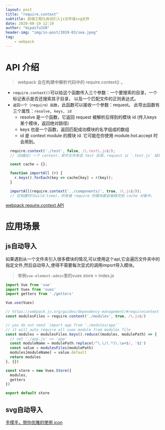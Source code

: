 ```yaml
---
layout: post
title: "require.context"
subtitle: 前端工程化自动引入js文件或svg文件
date: 2020-08-19 12:10
author: "mipaifu328"
header-img: "img/in-post/2019-03/sea.jpeg"
tag: 
    - webpack
---
```


# API 介绍

> webpack 会在构建中解析代码中的 require.context() 。

- `require.context()`可以给这个函数传入三个参数：一个要搜索的目录，一个标记表示是否还搜索其子目录， 以及一个匹配文件的正则表达式。
- `返回一个（require）函数`，此函数可以接收一个参数：request。
此导出函数有三个属性：`resolve, keys, id`
  - resolve 是一个函数，它返回 request 被解析后得到的模块 id (传入keys某个模块，返回绝对路径)
  - keys 也是一个函数，返回匹配成功模块的名字组成的数组
  - id 是 context module 的模块 id. 它可能在你使用 module.hot.accept 时会用到。

``` js
  require.context('./test', false, /\.test\.js$/);
  //（创建出）一个 context，其中文件来自 test 目录，request 以 `.test.js` 结尾。

  const cache = {};

  function importAll (r) {
    r.keys().forEach(key => cache[key] = r(key));
  }

  importAll(require.context('../components/', true, /\.js$/));
  // 在构建时(build-time)，所有被 require 的模块都会被填充到 cache 对象中。

```

[webpack require.context API](https://webpack.docschina.org/guides/dependency-management/#requirecontext)

# 应用场景

## js自动导入

如果遇到从一个文件夹引入很多模块的情况,可以使用这个api,它会遍历文件夹中的指定文件,然后自动导入,使得不需要每次显式的调用import导入模块。

> 举例`vue-element-admin`里的vuex store > index.js

``` js
import Vue from 'vue'
import Vuex from 'vuex'
import getters from './getters'

Vue.use(Vuex)

// https://webpack.js.org/guides/dependency-management/#requirecontext
const modulesFiles = require.context('./modules', true, /\.js$/)

// you do not need `import app from './modules/app'`
// it will auto require all vuex module from modules file
const modules = modulesFiles.keys().reduce((modules, modulePath) => {
  // set './app.js' => 'app'
  const moduleName = modulePath.replace(/^\.\/(.*)\.\w+$/, '$1')
  const value = modulesFiles(modulePath)
  modules[moduleName] = value.default
  return modules
}, {})

const store = new Vuex.Store({
  modules,
  getters
})

export default store
```

## svg自动导入
[手摸手，带你优雅的使用 icon](https://juejin.im/post/6844903517564436493)
